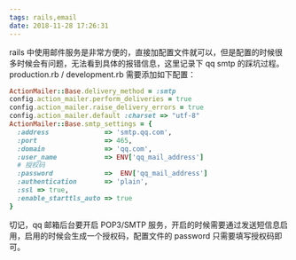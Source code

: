 ```yaml
---
tags: rails,email
date: 2018-11-28 17:26:31
---
```


rails 中使用邮件服务是非常方便的，直接加配置文件就可以，但是配置的时候很多时候会有问题，无法看到具体的报错信息，这里记录下 qq smtp 的踩坑过程。
production.rb / development.rb 需要添加如下配置：

```ruby
ActionMailer::Base.delivery_method = :smtp
config.action_mailer.perform_deliveries = true
config.action_mailer.raise_delivery_errors = true
config.action_mailer.default :charset => "utf-8"
ActionMailer::Base.smtp_settings = {
  :address              => 'smtp.qq.com',
  :port                 => 465,
  :domain               => 'qq.com',
  :user_name            => ENV['qq_mail_address']
  # 授权码
  :password             =>  ENV['qq_mail_address']
  :authentication       => 'plain',
  :ssl => true,
  :enable_starttls_auto => true
}
```

切记，qq 邮箱后台要开启 POP3/SMTP 服务，开启的时候需要通过发送短信息启用，启用的时候会生成一个授权码，配置文件的 password 只需要填写授权码即可。
